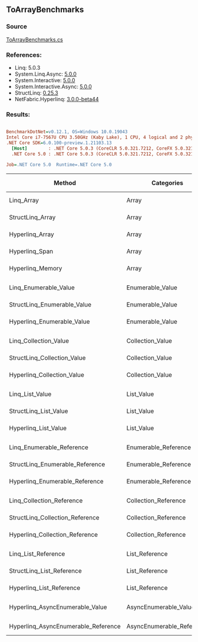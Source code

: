 ﻿## ToArrayBenchmarks

### Source
[ToArrayBenchmarks.cs](../NetFabric.Hyperlinq.Benchmarks/Benchmarks/ToArrayBenchmarks.cs)

### References:
- Linq: 5.0.3
- System.Linq.Async: [5.0.0](https://www.nuget.org/packages/System.Linq.Async/5.0.0)
- System.Interactive: [5.0.0](https://www.nuget.org/packages/System.Interactive/5.0.0)
- System.Interactive.Async: [5.0.0](https://www.nuget.org/packages/System.Interactive.Async/5.0.0)
- StructLinq: [0.25.3](https://www.nuget.org/packages/StructLinq/0.25.3)
- NetFabric.Hyperlinq: [3.0.0-beta44](https://www.nuget.org/packages/NetFabric.Hyperlinq/3.0.0-beta44)

### Results:
``` ini

BenchmarkDotNet=v0.12.1, OS=Windows 10.0.19043
Intel Core i7-7567U CPU 3.50GHz (Kaby Lake), 1 CPU, 4 logical and 2 physical cores
.NET Core SDK=6.0.100-preview.1.21103.13
  [Host]        : .NET Core 5.0.3 (CoreCLR 5.0.321.7212, CoreFX 5.0.321.7212), X64 RyuJIT
  .NET Core 5.0 : .NET Core 5.0.3 (CoreCLR 5.0.321.7212, CoreFX 5.0.321.7212), X64 RyuJIT

Job=.NET Core 5.0  Runtime=.NET Core 5.0  

```
|                              Method |                Categories | Count |        Mean |    Error |   StdDev | Ratio | RatioSD |  Gen 0 | Gen 1 | Gen 2 | Allocated |
|------------------------------------ |-------------------------- |------ |------------:|---------:|---------:|------:|--------:|-------:|------:|------:|----------:|
|                          Linq_Array |                     Array |   100 |    50.19 ns | 0.295 ns | 0.262 ns |  1.00 |    0.00 | 0.2027 |     - |     - |     424 B |
|                    StructLinq_Array |                     Array |   100 |    79.22 ns | 0.711 ns | 0.665 ns |  1.58 |    0.02 | 0.2027 |     - |     - |     424 B |
|                     Hyperlinq_Array |                     Array |   100 |    37.20 ns | 0.259 ns | 0.230 ns |  0.74 |    0.01 | 0.2027 |     - |     - |     424 B |
|                      Hyperlinq_Span |                     Array |   100 |    34.55 ns | 0.418 ns | 0.391 ns |  0.69 |    0.01 | 0.2027 |     - |     - |     424 B |
|                    Hyperlinq_Memory |                     Array |   100 |    38.17 ns | 0.578 ns | 0.513 ns |  0.76 |    0.01 | 0.2027 |     - |     - |     424 B |
|                                     |                           |       |             |          |          |       |         |        |       |       |           |
|               Linq_Enumerable_Value |          Enumerable_Value |   100 |   898.83 ns | 7.441 ns | 6.213 ns |  1.00 |    0.00 | 0.5655 |     - |     - |    1184 B |
|         StructLinq_Enumerable_Value |          Enumerable_Value |   100 |   939.33 ns | 4.274 ns | 3.789 ns |  1.05 |    0.01 | 0.2174 |     - |     - |     456 B |
|          Hyperlinq_Enumerable_Value |          Enumerable_Value |   100 |   515.08 ns | 2.066 ns | 1.832 ns |  0.57 |    0.00 | 0.2213 |     - |     - |     464 B |
|                                     |                           |       |             |          |          |       |         |        |       |       |           |
|               Linq_Collection_Value |          Collection_Value |   100 |    42.94 ns | 0.258 ns | 0.229 ns |  1.00 |    0.00 | 0.2027 |     - |     - |     424 B |
|         StructLinq_Collection_Value |          Collection_Value |   100 |   936.16 ns | 2.448 ns | 2.170 ns | 21.80 |    0.14 | 0.2174 |     - |     - |     456 B |
|          Hyperlinq_Collection_Value |          Collection_Value |   100 |   277.17 ns | 0.569 ns | 0.475 ns |  6.45 |    0.04 | 0.2217 |     - |     - |     464 B |
|                                     |                           |       |             |          |          |       |         |        |       |       |           |
|                     Linq_List_Value |                List_Value |   100 |    44.08 ns | 0.495 ns | 0.463 ns |  1.00 |    0.00 | 0.2027 |     - |     - |     424 B |
|               StructLinq_List_Value |                List_Value |   100 |   272.57 ns | 2.397 ns | 2.242 ns |  6.18 |    0.10 | 0.2027 |     - |     - |     424 B |
|                Hyperlinq_List_Value |                List_Value |   100 |   559.33 ns | 2.457 ns | 2.298 ns | 12.69 |    0.12 | 0.2174 |     - |     - |     456 B |
|                                     |                           |       |             |          |          |       |         |        |       |       |           |
|           Linq_Enumerable_Reference |      Enumerable_Reference |   100 |   711.52 ns | 1.918 ns | 1.700 ns |  1.00 |    0.00 | 0.5655 |     - |     - |    1184 B |
|     StructLinq_Enumerable_Reference |      Enumerable_Reference |   100 |   723.47 ns | 2.700 ns | 2.255 ns |  1.02 |    0.00 | 0.2174 |     - |     - |     456 B |
|      Hyperlinq_Enumerable_Reference |      Enumerable_Reference |   100 |   778.54 ns | 2.574 ns | 2.282 ns |  1.09 |    0.00 | 0.2174 |     - |     - |     456 B |
|                                     |                           |       |             |          |          |       |         |        |       |       |           |
|           Linq_Collection_Reference |      Collection_Reference |   100 |    43.67 ns | 0.665 ns | 0.590 ns |  1.00 |    0.00 | 0.2027 |     - |     - |     424 B |
|     StructLinq_Collection_Reference |      Collection_Reference |   100 |   670.36 ns | 2.531 ns | 2.114 ns | 15.35 |    0.23 | 0.2174 |     - |     - |     456 B |
|      Hyperlinq_Collection_Reference |      Collection_Reference |   100 |   481.12 ns | 1.841 ns | 1.632 ns | 11.02 |    0.16 | 0.2289 |     - |     - |     480 B |
|                                     |                           |       |             |          |          |       |         |        |       |       |           |
|                 Linq_List_Reference |            List_Reference |   100 |    44.47 ns | 0.546 ns | 0.511 ns |  1.00 |    0.00 | 0.2027 |     - |     - |     424 B |
|           StructLinq_List_Reference |            List_Reference |   100 |   726.42 ns | 3.068 ns | 2.720 ns | 16.33 |    0.19 | 0.2174 |     - |     - |     456 B |
|            Hyperlinq_List_Reference |            List_Reference |   100 |   554.64 ns | 1.880 ns | 1.759 ns | 12.47 |    0.13 | 0.2174 |     - |     - |     456 B |
|                                     |                           |       |             |          |          |       |         |        |       |       |           |
|     Hyperlinq_AsyncEnumerable_Value |     AsyncEnumerable_Value |   100 | 1,630.96 ns | 4.796 ns | 4.005 ns |     ? |       ? | 0.5646 |     - |     - |    1184 B |
|                                     |                           |       |             |          |          |       |         |        |       |       |           |
| Hyperlinq_AsyncEnumerable_Reference | AsyncEnumerable_Reference |   100 | 2,305.31 ns | 3.543 ns | 3.314 ns |     ? |       ? | 0.5836 |     - |     - |    1224 B |
